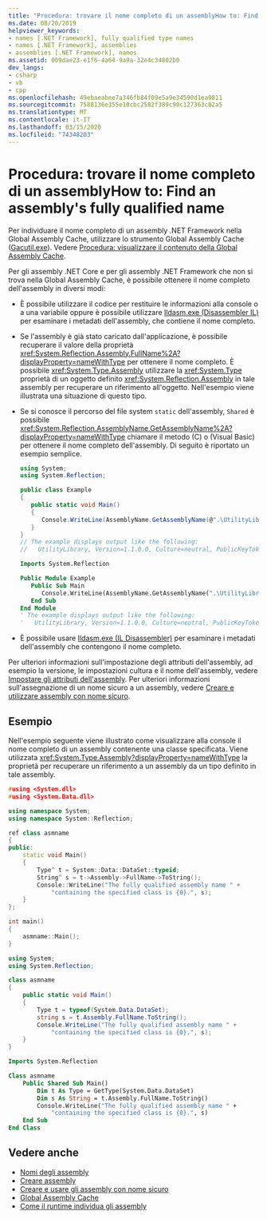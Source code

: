 ```yaml
---
title: "Procedura: trovare il nome completo di un assemblyHow to: Find an assembly's fully qualified name"
ms.date: 08/20/2019
helpviewer_keywords:
- names [.NET Framework], fully qualified type names
- names [.NET Framework], assemblies
- assemblies [.NET Framework], names
ms.assetid: 009dae23-e1f6-4a64-9a9a-32e4c34802b0
dev_langs:
- csharp
- vb
- cpp
ms.openlocfilehash: 49ebaeabee7a346fb84f09e5a9e34590d1ea9811
ms.sourcegitcommit: 7588136e355e10cbc2582f389c90c127363c02a5
ms.translationtype: MT
ms.contentlocale: it-IT
ms.lasthandoff: 03/15/2020
ms.locfileid: "74348203"
---
```

# <a name="how-to-find-an-assemblys-fully-qualified-name"></a>Procedura: trovare il nome completo di un assemblyHow to: Find an assembly's fully qualified name

Per individuare il nome completo di un assembly .NET Framework nella Global Assembly Cache, utilizzare lo strumento Global Assembly Cache ([Gacutil.exe](../../framework/tools/gacutil-exe-gac-tool.md)). Vedere [Procedura: visualizzare il contenuto della Global Assembly Cache](../../framework/app-domains/how-to-view-the-contents-of-the-gac.md).

Per gli assembly .NET Core e per gli assembly .NET Framework che non si trova nella Global Assembly Cache, è possibile ottenere il nome completo dell'assembly in diversi modi:

- È possibile utilizzare il codice per restituire le informazioni alla console o a una variabile oppure è possibile utilizzare [Ildasm.exe (Disassembler IL)](../../framework/tools/ildasm-exe-il-disassembler.md) per esaminare i metadati dell'assembly, che contiene il nome completo.

- Se l'assembly è già stato caricato dall'applicazione, è possibile recuperare il valore della proprietà <xref:System.Reflection.Assembly.FullName%2A?displayProperty=nameWithType> per ottenere il nome completo. È possibile <xref:System.Type.Assembly> utilizzare la <xref:System.Type> proprietà di un oggetto definito <xref:System.Reflection.Assembly> in tale assembly per recuperare un riferimento all'oggetto. Nell'esempio viene illustrata una situazione di questo tipo.

- Se si conosce il percorso del file system `static` dell'assembly, `Shared` è possibile <xref:System.Reflection.AssemblyName.GetAssemblyName%2A?displayProperty=nameWithType> chiamare il metodo (C) o (Visual Basic) per ottenere il nome completo dell'assembly. Di seguito è riportato un esempio semplice.

  ```csharp
  using System;
  using System.Reflection;

  public class Example
  {
     public static void Main()
     {
        Console.WriteLine(AssemblyName.GetAssemblyName(@".\UtilityLibrary.dll"));
     }
  }
  // The example displays output like the following:
  //   UtilityLibrary, Version=1.1.0.0, Culture=neutral, PublicKeyToken=null
  ```

  ```vb
  Imports System.Reflection

  Public Module Example
     Public Sub Main
        Console.WriteLine(AssemblyName.GetAssemblyName(".\UtilityLibrary.dll"))
     End Sub
  End Module
  ' The example displays output like the following:
  '   UtilityLibrary, Version=1.1.0.0, Culture=neutral, PublicKeyToken=null
  ```

- È possibile usare [Ildasm.exe (IL Disassembler)](../../framework/tools/ildasm-exe-il-disassembler.md) per esaminare i metadati dell'assembly che contengono il nome completo.

Per ulteriori informazioni sull'impostazione degli attributi dell'assembly, ad esempio la versione, le impostazioni cultura e il nome dell'assembly, vedere [Impostare gli attributi dell'assembly](set-attributes.md). Per ulteriori informazioni sull'assegnazione di un nome sicuro a un assembly, vedere [Creare e utilizzare assembly con nome sicuro](create-use-strong-named.md).

## <a name="example"></a>Esempio

Nell'esempio seguente viene illustrato come visualizzare alla console il nome completo di un assembly contenente una classe specificata. Viene utilizzata <xref:System.Type.Assembly?displayProperty=nameWithType> la proprietà per recuperare un riferimento a un assembly da un tipo definito in tale assembly.

```cpp
#using <System.dll>
#using <System.Data.dll>

using namespace System;
using namespace System::Reflection;

ref class asmname
{
public:
    static void Main()
    {
        Type^ t = System::Data::DataSet::typeid;
        String^ s = t->Assembly->FullName->ToString();
        Console::WriteLine("The fully qualified assembly name " +
            "containing the specified class is {0}.", s);
    }
};

int main()
{
    asmname::Main();
}
```

```csharp
using System;
using System.Reflection;

class asmname
{
    public static void Main()
    {
        Type t = typeof(System.Data.DataSet);
        string s = t.Assembly.FullName.ToString();
        Console.WriteLine("The fully qualified assembly name " +
            "containing the specified class is {0}.", s);
    }
}
```

```vb
Imports System.Reflection

Class asmname
    Public Shared Sub Main()
        Dim t As Type = GetType(System.Data.DataSet)
        Dim s As String = t.Assembly.FullName.ToString()
        Console.WriteLine("The fully qualified assembly name " +
            "containing the specified class is {0}.", s)
    End Sub
End Class
```

## <a name="see-also"></a>Vedere anche

- [Nomi degli assembly](names.md)
- [Creare assembly](create.md)
- [Creare e usare gli assembly con nome sicuro](create-use-strong-named.md)
- [Global Assembly Cache](../../framework/app-domains/gac.md)
- [Come il runtime individua gli assembly](../../framework/deployment/how-the-runtime-locates-assemblies.md)
